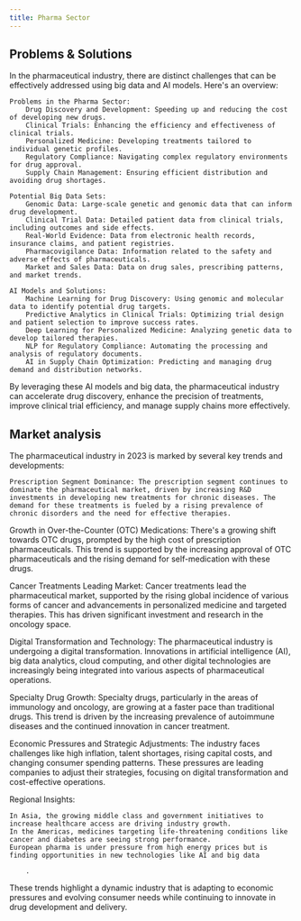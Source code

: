 ```yaml
---
title: Pharma Sector
---
```


## Problems & Solutions

In the pharmaceutical industry, there are distinct challenges that can be effectively addressed using big data and AI models. Here's an overview:

    Problems in the Pharma Sector:
        Drug Discovery and Development: Speeding up and reducing the cost of developing new drugs.
        Clinical Trials: Enhancing the efficiency and effectiveness of clinical trials.
        Personalized Medicine: Developing treatments tailored to individual genetic profiles.
        Regulatory Compliance: Navigating complex regulatory environments for drug approval.
        Supply Chain Management: Ensuring efficient distribution and avoiding drug shortages.

    Potential Big Data Sets:
        Genomic Data: Large-scale genetic and genomic data that can inform drug development.
        Clinical Trial Data: Detailed patient data from clinical trials, including outcomes and side effects.
        Real-World Evidence: Data from electronic health records, insurance claims, and patient registries.
        Pharmacovigilance Data: Information related to the safety and adverse effects of pharmaceuticals.
        Market and Sales Data: Data on drug sales, prescribing patterns, and market trends.

    AI Models and Solutions:
        Machine Learning for Drug Discovery: Using genomic and molecular data to identify potential drug targets.
        Predictive Analytics in Clinical Trials: Optimizing trial design and patient selection to improve success rates.
        Deep Learning for Personalized Medicine: Analyzing genetic data to develop tailored therapies.
        NLP for Regulatory Compliance: Automating the processing and analysis of regulatory documents.
        AI in Supply Chain Optimization: Predicting and managing drug demand and distribution networks.

By leveraging these AI models and big data, the pharmaceutical industry can accelerate drug discovery, enhance the precision of treatments, improve clinical trial efficiency, and manage supply chains more effectively.

## Market analysis

The pharmaceutical industry in 2023 is marked by several key trends and developments:

    Prescription Segment Dominance: The prescription segment continues to dominate the pharmaceutical market, driven by increasing R&D investments in developing new treatments for chronic diseases. The demand for these treatments is fueled by a rising prevalence of chronic disorders and the need for effective therapies​.

Growth in Over-the-Counter (OTC) Medications: There's a growing shift towards OTC drugs, prompted by the high cost of prescription pharmaceuticals. This trend is supported by the increasing approval of OTC pharmaceuticals and the rising demand for self-medication with these drugs​.

Cancer Treatments Leading Market: Cancer treatments lead the pharmaceutical market, supported by the rising global incidence of various forms of cancer and advancements in personalized medicine and targeted therapies. This has driven significant investment and research in the oncology space​.

Digital Transformation and Technology: The pharmaceutical industry is undergoing a digital transformation. Innovations in artificial intelligence (AI), big data analytics, cloud computing, and other digital technologies are increasingly being integrated into various aspects of pharmaceutical operations​​.

Specialty Drug Growth: Specialty drugs, particularly in the areas of immunology and oncology, are growing at a faster pace than traditional drugs. This trend is driven by the increasing prevalence of autoimmune diseases and the continued innovation in cancer treatment​.

Economic Pressures and Strategic Adjustments: The industry faces challenges like high inflation, talent shortages, rising capital costs, and changing consumer spending patterns. These pressures are leading companies to adjust their strategies, focusing on digital transformation and cost-effective operations​.

Regional Insights:

    In Asia, the growing middle class and government initiatives to increase healthcare access are driving industry growth.
    In the Americas, medicines targeting life-threatening conditions like cancer and diabetes are seeing strong performance.
    European pharma is under pressure from high energy prices but is finding opportunities in new technologies like AI and big data​

        ​.

These trends highlight a dynamic industry that is adapting to economic pressures and evolving consumer needs while continuing to innovate in drug development and delivery.
